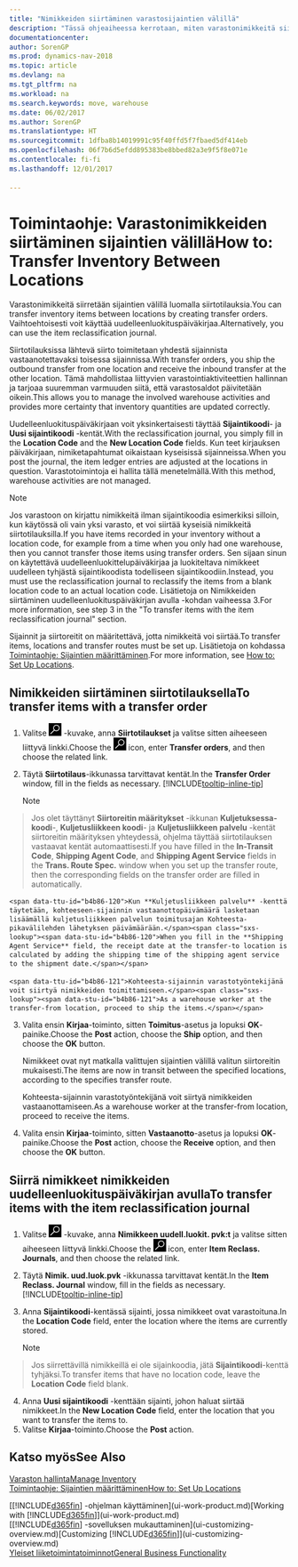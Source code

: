 ```yaml
---
title: "Nimikkeiden siirtäminen varastosijaintien välillä"
description: "Tässä ohjeaiheessa kerrotaan, miten varastonimikkeitä siirretään varastosta toiseen joko uudelleenluokituspäiväkirjan tai siirtotilausten avulla."
documentationcenter: 
author: SorenGP
ms.prod: dynamics-nav-2018
ms.topic: article
ms.devlang: na
ms.tgt_pltfrm: na
ms.workload: na
ms.search.keywords: move, warehouse
ms.date: 06/02/2017
ms.author: SorenGP
ms.translationtype: HT
ms.sourcegitcommit: 1dfba8b14019991c95f40ffd5f7fbaed5df414eb
ms.openlocfilehash: 06f7b6d5efdd895383be8bbed82a3e9f5f8e071e
ms.contentlocale: fi-fi
ms.lasthandoff: 12/01/2017

---
```

# <a name="how-to-transfer-inventory-between-locations"></a><span data-ttu-id="b4b86-103">Toimintaohje: Varastonimikkeiden siirtäminen sijaintien välillä</span><span class="sxs-lookup"><span data-stu-id="b4b86-103">How to: Transfer Inventory Between Locations</span></span>
<span data-ttu-id="b4b86-104">Varastonimikkeitä siirretään sijaintien välillä luomalla siirtotilauksia.</span><span class="sxs-lookup"><span data-stu-id="b4b86-104">You can transfer inventory items between locations by creating transfer orders.</span></span> <span data-ttu-id="b4b86-105">Vaihtoehtoisesti voit käyttää uudelleenluokituspäiväkirjaa.</span><span class="sxs-lookup"><span data-stu-id="b4b86-105">Alternatively, you can use the item reclassification journal.</span></span>

<span data-ttu-id="b4b86-106">Siirtotilauksissa lähtevä siirto toimitetaan yhdestä sijainnista vastaanotettavaksi toisessa sijainnissa.</span><span class="sxs-lookup"><span data-stu-id="b4b86-106">With transfer orders, you ship the outbound transfer from one location and receive the inbound transfer at the other location.</span></span> <span data-ttu-id="b4b86-107">Tämä mahdollistaa liittyvien varastointiaktiviteettien hallinnan ja tarjoaa suuremman varmuuden siitä, että varastosaldot päivitetään oikein.</span><span class="sxs-lookup"><span data-stu-id="b4b86-107">This allows you to manage the involved warehouse activities and provides more certainty that inventory quantities are updated correctly.</span></span>

<span data-ttu-id="b4b86-108">Uudelleenluokituspäiväkirjaan voit yksinkertaisesti täyttää **Sijaintikoodi**- ja **Uusi sijaintikoodi** -kentät.</span><span class="sxs-lookup"><span data-stu-id="b4b86-108">With the reclassification journal, you simply fill in the **Location Code** and the **New Location Code** fields.</span></span> <span data-ttu-id="b4b86-109">Kun teet kirjauksen päiväkirjaan, nimiketapahtumat oikaistaan kyseisissä sijainneissa.</span><span class="sxs-lookup"><span data-stu-id="b4b86-109">When you post the journal, the item ledger entries are adjusted at the locations in question.</span></span> <span data-ttu-id="b4b86-110">Varastotoimintoja ei hallita tällä menetelmällä.</span><span class="sxs-lookup"><span data-stu-id="b4b86-110">With this method, warehouse activities are not managed.</span></span>

> [!NOTE]  
>   <span data-ttu-id="b4b86-111">Jos varastoon on kirjattu nimikkeitä ilman sijaintikoodia esimerkiksi silloin, kun käytössä oli vain yksi varasto, et voi siirtää kyseisiä nimikkeitä siirtotilauksilla.</span><span class="sxs-lookup"><span data-stu-id="b4b86-111">If you have items recorded in your inventory without a location code, for example from a time when you only had one warehouse, then you cannot transfer those items using transfer orders.</span></span> <span data-ttu-id="b4b86-112">Sen sijaan sinun on käytettävä uudelleenluokittelupäiväkirjaa ja luokiteltava nimikkeet uudelleen tyhjästä sijaintikoodista todelliseen sijaintikoodiin.</span><span class="sxs-lookup"><span data-stu-id="b4b86-112">Instead, you must use the reclassification journal to reclassify the items from a blank location code to an actual location code.</span></span>  <span data-ttu-id="b4b86-113">Lisätietoja on Nimikkeiden siirtäminen uudelleenluokituspäiväkirjan avulla -kohdan vaiheessa 3.</span><span class="sxs-lookup"><span data-stu-id="b4b86-113">For more information, see step 3 in the "To transfer items with the item reclassification journal" section.</span></span>

<span data-ttu-id="b4b86-114">Sijainnit ja siirtoreitit on määritettävä, jotta nimikkeitä voi siirtää.</span><span class="sxs-lookup"><span data-stu-id="b4b86-114">To transfer items, locations and transfer routes must be set up.</span></span> <span data-ttu-id="b4b86-115">Lisätietoja on kohdassa [Toimintaohje: Sijaintien määrittäminen](inventory-how-setup-locations.md).</span><span class="sxs-lookup"><span data-stu-id="b4b86-115">For more information, see [How to: Set Up Locations](inventory-how-setup-locations.md).</span></span>

## <a name="to-transfer-items-with-a-transfer-order"></a><span data-ttu-id="b4b86-116">Nimikkeiden siirtäminen siirtotilauksella</span><span class="sxs-lookup"><span data-stu-id="b4b86-116">To transfer items with a transfer order</span></span>
1. <span data-ttu-id="b4b86-117">Valitse ![Etsi sivu tai raportti](media/ui-search/search_small.png "Etsi sivu tai raportti -kuvake") -kuvake, anna **Siirtotilaukset** ja valitse sitten aiheeseen liittyvä linkki.</span><span class="sxs-lookup"><span data-stu-id="b4b86-117">Choose the ![Search for Page or Report](media/ui-search/search_small.png "Search for Page or Report icon") icon, enter **Transfer orders**, and then choose the related link.</span></span>
2. <span data-ttu-id="b4b86-118">Täytä **Siirtotilaus**-ikkunassa tarvittavat kentät.</span><span class="sxs-lookup"><span data-stu-id="b4b86-118">In the **Transfer Order** window, fill in the fields as necessary.</span></span> [!INCLUDE[tooltip-inline-tip](includes/tooltip-inline-tip_md.md)]

    > [!NOTE]  
>   <span data-ttu-id="b4b86-119">Jos olet täyttänyt **Siirtoreitin määritykset** -ikkunan **Kuljetuksessa-koodi**-, **Kuljetusliikkeen koodi**- ja **Kuljetusliikkeen palvelu** -kentät siirtoreitin määrityksen yhteydessä, ohjelma täyttää siirtotilauksen vastaavat kentät automaattisesti.</span><span class="sxs-lookup"><span data-stu-id="b4b86-119">If you have filled in the **In-Transit Code**, **Shipping Agent Code**, and **Shipping Agent Service** fields in the **Trans. Route Spec.** window when you set up the transfer route, then the corresponding fields on the transfer order are filled in automatically.</span></span>

    <span data-ttu-id="b4b86-120">Kun **Kuljetusliikkeen palvelu** -kenttä täytetään, kohteeseen-sijainnin vastaanottopäivämäärä lasketaan lisäämällä kuljetusliikkeen palvelun toimitusajan Kohteesta-pikavälilehden lähetyksen päivämäärään.</span><span class="sxs-lookup"><span data-stu-id="b4b86-120">When you fill in the **Shipping Agent Service** field, the receipt date at the transfer-to location is calculated by adding the shipping time of the shipping agent service to the shipment date.</span></span>

    <span data-ttu-id="b4b86-121">Kohteesta-sijainnin varastotyöntekijänä voit siirtyä nimikkeiden toimittamiseen.</span><span class="sxs-lookup"><span data-stu-id="b4b86-121">As a warehouse worker at the transfer-from location, proceed to ship the items.</span></span>
3. <span data-ttu-id="b4b86-122">Valita ensin **Kirjaa**-toiminto, sitten **Toimitus**-asetus ja lopuksi **OK**-painike.</span><span class="sxs-lookup"><span data-stu-id="b4b86-122">Choose the **Post** action, choose the **Ship** option, and then choose the **OK** button.</span></span>

    <span data-ttu-id="b4b86-123">Nimikkeet ovat nyt matkalla valittujen sijaintien välillä valitun siirtoreitin mukaisesti.</span><span class="sxs-lookup"><span data-stu-id="b4b86-123">The items are now in transit between the specified locations, according to the specifies transfer route.</span></span>

    <span data-ttu-id="b4b86-124">Kohteesta-sijainnin varastotyöntekijänä voit siirtyä nimikkeiden vastaanottamiseen.</span><span class="sxs-lookup"><span data-stu-id="b4b86-124">As a warehouse worker at the transfer-from location, proceed to receive the items.</span></span>
4. <span data-ttu-id="b4b86-125">Valita ensin **Kirjaa**-toiminto, sitten **Vastaanotto**-asetus ja lopuksi **OK**-painike.</span><span class="sxs-lookup"><span data-stu-id="b4b86-125">Choose the **Post** action, choose the **Receive** option, and then choose the **OK** button.</span></span>

## <a name="to-transfer-items-with-the-item-reclassification-journal"></a><span data-ttu-id="b4b86-126">Siirrä nimikkeet nimikkeiden uudelleenluokituspäiväkirjan avulla</span><span class="sxs-lookup"><span data-stu-id="b4b86-126">To transfer items with the item reclassification journal</span></span>
1. <span data-ttu-id="b4b86-127">Valitse ![Etsi sivu tai raportti](media/ui-search/search_small.png "Etsi sivu tai raportti -kuvake") -kuvake, anna **Nimikkeen uudell.luokit. pvk:t** ja valitse sitten aiheeseen liittyvä linkki.</span><span class="sxs-lookup"><span data-stu-id="b4b86-127">Choose the ![Search for Page or Report](media/ui-search/search_small.png "Search for Page or Report icon") icon, enter **Item Reclass. Journals**, and then choose the related link.</span></span>
2. <span data-ttu-id="b4b86-128">Täytä **Nimik. uud.luok.pvk** -ikkunassa tarvittavat kentät.</span><span class="sxs-lookup"><span data-stu-id="b4b86-128">In the **Item Reclass. Journal** window, fill in the fields as necessary.</span></span> [!INCLUDE[tooltip-inline-tip](includes/tooltip-inline-tip_md.md)]
3. <span data-ttu-id="b4b86-129">Anna **Sijaintikoodi**-kentässä sijainti, jossa nimikkeet ovat varastoituna.</span><span class="sxs-lookup"><span data-stu-id="b4b86-129">In the **Location Code** field, enter the location where the items are currently stored.</span></span>

    > [!NOTE]  
>   <span data-ttu-id="b4b86-130">Jos siirrettävillä nimikkeillä ei ole sijainkoodia, jätä **Sijaintikoodi**-kenttä tyhjäksi.</span><span class="sxs-lookup"><span data-stu-id="b4b86-130">To transfer items that have no location code, leave the **Location Code** field blank.</span></span>
4. <span data-ttu-id="b4b86-131">Anna **Uusi sijaintikoodi** -kenttään sijainti, johon haluat siirtää nimikkeet.</span><span class="sxs-lookup"><span data-stu-id="b4b86-131">In the **New Location Code** field, enter the location that you want to transfer the items to.</span></span>
5. <span data-ttu-id="b4b86-132">Valitse **Kirjaa**-toiminto.</span><span class="sxs-lookup"><span data-stu-id="b4b86-132">Choose the **Post** action.</span></span>

## <a name="see-also"></a><span data-ttu-id="b4b86-133">Katso myös</span><span class="sxs-lookup"><span data-stu-id="b4b86-133">See Also</span></span>
[<span data-ttu-id="b4b86-134">Varaston hallinta</span><span class="sxs-lookup"><span data-stu-id="b4b86-134">Manage Inventory</span></span>](inventory-manage-inventory.md)  
[<span data-ttu-id="b4b86-135">Toimintaohje: Sijaintien määrittäminen</span><span class="sxs-lookup"><span data-stu-id="b4b86-135">How to: Set Up Locations</span></span>](inventory-how-setup-locations.md)  

<span data-ttu-id="b4b86-136">[[!INCLUDE[d365fin](includes/d365fin_md.md)] -ohjelman käyttäminen](ui-work-product.md)</span><span class="sxs-lookup"><span data-stu-id="b4b86-136">[Working with [!INCLUDE[d365fin](includes/d365fin_md.md)]](ui-work-product.md)</span></span>  
<span data-ttu-id="b4b86-137">[[!INCLUDE[d365fin](includes/d365fin_md.md)] -sovelluksen mukauttaminen](ui-customizing-overview.md)</span><span class="sxs-lookup"><span data-stu-id="b4b86-137">[Customizing [!INCLUDE[d365fin](includes/d365fin_md.md)]](ui-customizing-overview.md)</span></span>  
[<span data-ttu-id="b4b86-138">Yleiset liiketoimintatoiminnot</span><span class="sxs-lookup"><span data-stu-id="b4b86-138">General Business Functionality</span></span>](ui-across-business-areas.md)

##

